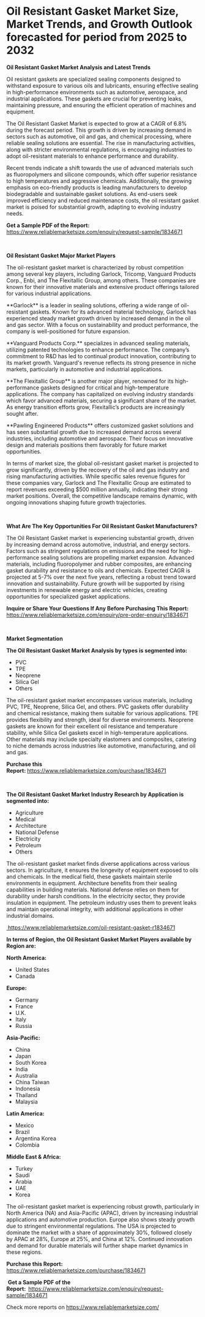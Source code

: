 <p><h1>Oil Resistant Gasket Market Size, Market Trends, and Growth Outlook forecasted for period from 2025 to 2032</h1></p><p><strong>Oil Resistant Gasket Market Analysis and Latest Trends</strong></p>
<p><p>Oil resistant gaskets are specialized sealing components designed to withstand exposure to various oils and lubricants, ensuring effective sealing in high-performance environments such as automotive, aerospace, and industrial applications. These gaskets are crucial for preventing leaks, maintaining pressure, and ensuring the efficient operation of machines and equipment.</p><p>The Oil Resistant Gasket Market is expected to grow at a CAGR of 6.8% during the forecast period. This growth is driven by increasing demand in sectors such as automotive, oil and gas, and chemical processing, where reliable sealing solutions are essential. The rise in manufacturing activities, along with stricter environmental regulations, is encouraging industries to adopt oil-resistant materials to enhance performance and durability.</p><p>Recent trends indicate a shift towards the use of advanced materials such as fluoropolymers and silicone compounds, which offer superior resistance to high temperatures and aggressive chemicals. Additionally, the growing emphasis on eco-friendly products is leading manufacturers to develop biodegradable and sustainable gasket solutions. As end-users seek improved efficiency and reduced maintenance costs, the oil resistant gasket market is poised for substantial growth, adapting to evolving industry needs.</p></p>
<p><strong>Get a Sample PDF of the Report:&nbsp;</strong> <a href="https://www.reliablemarketsize.com/enquiry/request-sample/1834671?utm_campaign=2317&utm_medium=2&utm_source=Github&utm_content=ia&utm_term=30032025&utm_id=oil-resistant-gasket">https://www.reliablemarketsize.com/enquiry/request-sample/1834671</a></p>
<p>&nbsp;</p>
<p><strong>Oil Resistant Gasket Major Market Players</strong></p>
<p><p>The oil-resistant gasket market is characterized by robust competition among several key players, including Garlock, Tricomp, Vanguard Products Corp., Enbi, and The Flexitallic Group, among others. These companies are known for their innovative materials and extensive product offerings tailored for various industrial applications.</p><p>**Garlock** is a leader in sealing solutions, offering a wide range of oil-resistant gaskets. Known for its advanced material technology, Garlock has experienced steady market growth driven by increased demand in the oil and gas sector. With a focus on sustainability and product performance, the company is well-positioned for future expansion.</p><p>**Vanguard Products Corp.** specializes in advanced sealing materials, utilizing patented technologies to enhance performance. The company’s commitment to R&D has led to continual product innovation, contributing to its market growth. Vanguard's revenue reflects its strong presence in niche markets, particularly in automotive and industrial applications.</p><p>**The Flexitallic Group** is another major player, renowned for its high-performance gaskets designed for critical and high-temperature applications. The company has capitalized on evolving industry standards which favor advanced materials, securing a significant share of the market. As energy transition efforts grow, Flexitallic’s products are increasingly sought after.</p><p>**Pawling Engineered Products** offers customized gasket solutions and has seen substantial growth due to increased demand across several industries, including automotive and aerospace. Their focus on innovative design and materials positions them favorably for future market opportunities.</p><p>In terms of market size, the global oil-resistant gasket market is projected to grow significantly, driven by the recovery of the oil and gas industry and rising manufacturing activities. While specific sales revenue figures for these companies vary, Garlock and The Flexitallic Group are estimated to report revenues exceeding $500 million annually, indicating their strong market positions. Overall, the competitive landscape remains dynamic, with ongoing innovations shaping future growth trajectories.</p></p>
<p>&nbsp;</p>
<p><strong>What Are The Key Opportunities For Oil Resistant Gasket Manufacturers?</strong></p>
<p><p>The Oil Resistant Gasket market is experiencing substantial growth, driven by increasing demand across automotive, industrial, and energy sectors. Factors such as stringent regulations on emissions and the need for high-performance sealing solutions are propelling market expansion. Advanced materials, including fluoropolymer and rubber composites, are enhancing gasket durability and resistance to oils and chemicals. Expected CAGR is projected at 5-7% over the next five years, reflecting a robust trend toward innovation and sustainability. Future growth will be supported by rising investments in renewable energy and electric vehicles, creating opportunities for specialized gasket applications.</p></p>
<p><strong>Inquire or Share Your Questions If Any Before Purchasing This Report:</strong> <a href="https://www.reliablemarketsize.com/enquiry/pre-order-enquiry/1834671?utm_campaign=2317&utm_medium=2&utm_source=Github&utm_content=ia&utm_term=30032025&utm_id=oil-resistant-gasket">https://www.reliablemarketsize.com/enquiry/pre-order-enquiry/1834671</a></p>
<p>&nbsp;</p>
<p><strong>Market Segmentation</strong></p>
<p><strong>The Oil Resistant Gasket Market Analysis by types is segmented into:</strong></p>
<p><ul><li>PVC</li><li>TPE</li><li>Neoprene</li><li>Silica Gel</li><li>Others</li></ul></p>
<p><p>The oil-resistant gasket market encompasses various materials, including PVC, TPE, Neoprene, Silica Gel, and others. PVC gaskets offer durability and chemical resistance, making them suitable for various applications. TPE provides flexibility and strength, ideal for diverse environments. Neoprene gaskets are known for their excellent oil resistance and temperature stability, while Silica Gel gaskets excel in high-temperature applications. Other materials may include specialty elastomers and composites, catering to niche demands across industries like automotive, manufacturing, and oil and gas.</p></p>
<p><strong>Purchase this Report:&nbsp;</strong><a href="https://www.reliablemarketsize.com/purchase/1834671?utm_campaign=2317&utm_medium=2&utm_source=Github&utm_content=ia&utm_term=30032025&utm_id=oil-resistant-gasket">https://www.reliablemarketsize.com/purchase/1834671</a></p>
<p>&nbsp;</p>
<p><strong>The Oil Resistant Gasket Market Industry Research by Application is segmented into:</strong></p>
<p><ul><li>Agriculture</li><li>Medical</li><li>Architecture</li><li>National Defense</li><li>Electricity</li><li>Petroleum</li><li>Others</li></ul></p>
<p><p>The oil-resistant gasket market finds diverse applications across various sectors. In agriculture, it ensures the longevity of equipment exposed to oils and chemicals. In the medical field, these gaskets maintain sterile environments in equipment. Architecture benefits from their sealing capabilities in building materials. National defense relies on them for durability under harsh conditions. In the electricity sector, they provide insulation in equipment. The petroleum industry uses them to prevent leaks and maintain operational integrity, with additional applications in other industrial domains.</p></p>
<p><a href="https://www.reliablemarketsize.com/oil-resistant-gasket-r1834671?utm_campaign=2317&utm_medium=2&utm_source=Github&utm_content=ia&utm_term=30032025&utm_id=oil-resistant-gasket">&nbsp;https://www.reliablemarketsize.com/oil-resistant-gasket-r1834671</a></p>
<p><strong>In terms of Region, the Oil Resistant Gasket Market Players available by Region are:</strong></p>
<p>
    <p> <strong> North America: </strong>
        <ul>
            <li>United States</li>
            <li>Canada</li>
        </ul>
        </p> 
    <p> <strong> Europe: </strong>
        <ul>
            <li>Germany</li>
            <li>France</li>
            <li>U.K.</li>
            <li>Italy</li>
            <li>Russia</li>
        </ul>
        </p> 
    <p> <strong> Asia-Pacific: </strong>
        <ul>
            <li>China</li>
            <li>Japan</li>
            <li>South Korea</li>
            <li>India</li>
            <li>Australia</li>
            <li>China Taiwan</li>
            <li>Indonesia</li>
            <li>Thailand</li>
            <li>Malaysia</li>
        </ul>
        </p> 
    <p> <strong> Latin America: </strong>
        <ul>
            <li>Mexico</li>
            <li>Brazil</li>
            <li>Argentina Korea</li>
            <li>Colombia</li>
        </ul>
        </p> 
    <p> <strong> Middle East & Africa: </strong>
        <ul>
            <li>Turkey</li>
            <li>Saudi</li>
            <li>Arabia</li>
            <li>UAE</li>
            <li>Korea</li>
        </ul>
    </p>
    </p>
<p><p>The oil-resistant gasket market is experiencing robust growth, particularly in North America (NA) and Asia-Pacific (APAC), driven by increasing industrial applications and automotive production. Europe also shows steady growth due to stringent environmental regulations. The USA is projected to dominate the market with a share of approximately 30%, followed closely by APAC at 28%, Europe at 25%, and China at 12%. Continued innovation and demand for durable materials will further shape market dynamics in these regions.</p></p>
<p><strong>Purchase this Report: </strong><a href="https://www.reliablemarketsize.com/purchase/1834671?utm_campaign=2317&utm_medium=2&utm_source=Github&utm_content=ia&utm_term=30032025&utm_id=oil-resistant-gasket">https://www.reliablemarketsize.com/purchase/1834671</a></p>
<p>&nbsp;<strong>Get a Sample PDF of the Report:&nbsp;&nbsp;</strong><a href="https://www.reliablemarketsize.com/enquiry/request-sample/1834671?utm_campaign=2317&utm_medium=2&utm_source=Github&utm_content=ia&utm_term=30032025&utm_id=oil-resistant-gasket">https://www.reliablemarketsize.com/enquiry/request-sample/1834671</a></p>
<p><strong></strong></p>
<p>Check more reports on <a href="https://www.reliablemarketsize.com/?utm_campaign=2317&utm_medium=2&utm_source=Github&utm_content=ia&utm_term=30032025&utm_id=oil-resistant-gasket">https://www.reliablemarketsize.com/</a></p>